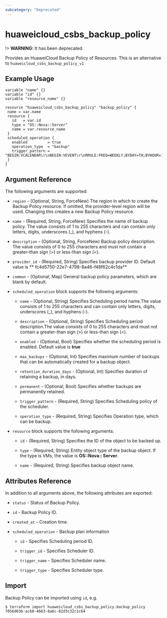 ```yaml
---
subcategory: "Deprecated"
---
```


# huaweicloud_csbs_backup_policy

!> **WARNING:** It has been deprecated.

Provides an HuaweiCloud Backup Policy of Resources. This is an alternative to `huaweicloud_csbs_backup_policy_v1`

## Example Usage

 ```hcl
variable "name" {}
variable "id" {}
variable "resource_name" {}

resource "huaweicloud_csbs_backup_policy" "backup_policy" {
  name = var.name
  resource {
    id   = var.id
    type = "OS::Nova::Server"
    name = var.resource_name
  }
  scheduled_operation {
    enabled         = true
    operation_type  = "backup"
    trigger_pattern = "BEGIN:VCALENDAR\r\nBEGIN:VEVENT\r\nRRULE:FREQ=WEEKLY;BYDAY=TH;BYHOUR=12;BYMINUTE=27\r\nEND:VEVENT\r\nEND:VCALENDAR\r\n"
  }
}

 ```

## Argument Reference

The following arguments are supported:

* `region` - (Optional, String, ForceNew) The region in which to create the Backup Policy resource. If omitted, the
  provider-level region will be used. Changing this creates a new Backup Policy resource.

* `name` - (Required, String, ForceNew) Specifies the name of backup policy. The value consists of 1 to 255 characters
  and can contain only letters, digits, underscores (_), and hyphens (-).

* `description` - (Optional, String, ForceNew) Backup policy description. The value consists of 0 to 255 characters and
  must not contain a greater-than sign (>) or less-than sign (<).

* `provider_id` - (Required, String) Specifies backup provider ID. Default value is **
  fc4d5750-22e7-4798-8a46-f48f62c4c1da**

* `common` - (Optional, Map) General backup policy parameters, which are blank by default.

* `scheduled_operation` block supports the following arguments:

  + `name` - (Optional, String) Specifies Scheduling period name.The value consists of 1 to 255 characters and can
      contain only letters, digits, underscores (_), and hyphens (-).

  + `description` - (Optional, String) Specifies Scheduling period description.The value consists of 0 to 255
      characters and must not contain a greater-than sign (>) or less-than sign (<).

  + `enabled` - (Optional, Bool) Specifies whether the scheduling period is enabled. Default value is **true**

  + `max_backups` - (Optional, Int) Specifies maximum number of backups that can be automatically created for a backup
      object.

  + `retention_duration_days` - (Optional, Int) Specifies duration of retaining a backup, in days.

  + `permanent` - (Optional, Bool) Specifies whether backups are permanently retained.

  + `trigger_pattern` - (Required, String) Specifies Scheduling policy of the scheduler.

  + `operation_type` - (Required, String) Specifies Operation type, which can be backup.

* `resource` block supports the following arguments:

  + `id` - (Required, String) Specifies the ID of the object to be backed up.

  + `type` - (Required, String) Entity object type of the backup object. If the type is VMs, the value is **OS::Nova::
      Server**.

  + `name` - (Required, String) Specifies backup object name.

## Attributes Reference

In addition to all arguments above, the following attributes are exported:

* `status` - Status of Backup Policy.

* `id` - Backup Policy ID.

* `created_at` - Creation time.

* `scheduled_operation` - Backup plan information

  + `id` - Specifies Scheduling period ID.

  + `trigger_id` - Specifies Scheduler ID.

  + `trigger_name` - Specifies Scheduler name.

  + `trigger_type` - Specifies Scheduler type.

## Import

Backup Policy can be imported using  `id`, e.g.

```
$ terraform import huaweicloud_csbs_backup_policy.backup_policy 7056d636-ac60-4663-8a6c-82d3c32c1c64
```
